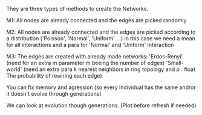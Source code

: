 They are three types of methods to create the Networks.

M1: All nodes are already connected and the edges are picked randomly

M2: All nodes are already connected and the edges are picked according to a distribution ('Poisson', 'Normal', 'Uniform' ...) in this case we need a mean for all interactions and a para for 'Normal' and 'Uniform' interaction

M3: The edges are created with already made networks: 'Erdos-Renyi' (need for an extra m parameter m beeing the number of edges)
'Small-world' (need an extra para k nearest neighbors in ring topology and p : float The probability of rewiring each edge)

You can fix memory and agression (so every individual has the same and/or it doesn't evolve through generations)

We can look at evolution though generations. (Plot before refresh if needed)
